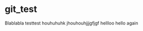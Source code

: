 # git_test
Blablabla
        testtest
        houhuhuhk
        jhouhouhjjjgfjgf
        hellloo
        hello again
